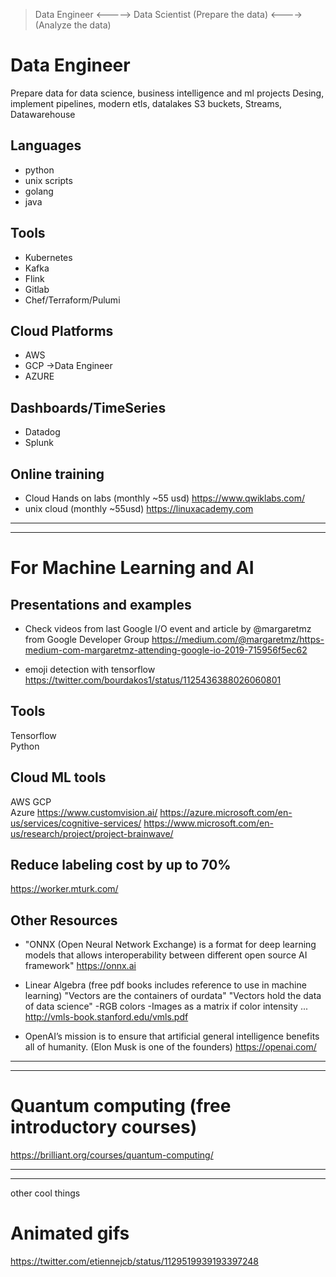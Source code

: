 


>Data Engineer     <----->   Data Scientist
>(Prepare the data)   <---->     (Analyze the data)


Data Engineer
=============
Prepare data for data science, business intelligence and ml projects
Desing, implement pipelines, modern etls, datalakes
S3 buckets, Streams, Datawarehouse


## Languages
- python
- unix scripts
- golang
- java

## Tools
- Kubernetes
- Kafka
- Flink
- Gitlab
- Chef/Terraform/Pulumi


## Cloud Platforms
- AWS
- GCP               ->Data Engineer
- AZURE

## Dashboards/TimeSeries
- Datadog
- Splunk


## Online training
- Cloud Hands on labs (monthly ~55 usd) https://www.qwiklabs.com/
- unix cloud (monthly ~55usd) https://linuxacademy.com


----------
----------

For Machine Learning and AI
===========================

## Presentations and examples
- Check videos from last Google I/O event and article by @margaretmz from Google Developer Group
 https://medium.com/@margaretmz/https-medium-com-margaretmz-attending-google-io-2019-715956f5ec62

- emoji detection with tensorflow
 https://twitter.com/bourdakos1/status/1125436388026060801


## Tools
Tensorflow	
Python

## Cloud ML tools
AWS
GCP		
Azure	https://www.customvision.ai/	https://azure.microsoft.com/en-us/services/cognitive-services/	https://www.microsoft.com/en-us/research/project/project-brainwave/




## Reduce labeling cost by up to 70%
https://worker.mturk.com/


## Other Resources
- "ONNX (Open Neural Network Exchange) is a format for deep learning models that allows interoperability between different open source AI framework"
https://onnx.ai

- Linear Algebra (free pdf books includes reference to use in machine learning)
"Vectors are the containers of ourdata"
"Vectors hold the data of data science"
-RGB colors
-Images as a matrix if color intensity ...
http://vmls-book.stanford.edu/vmls.pdf

- OpenAI’s mission is to ensure that artificial general intelligence benefits all of humanity.
(Elon Musk is one of the founders)
https://openai.com/




-----------
-----------

# Quantum computing (free introductory courses)
https://brilliant.org/courses/quantum-computing/


-----------
-----------
other cool things 

# Animated gifs
https://twitter.com/etiennejcb/status/1129519939193397248
